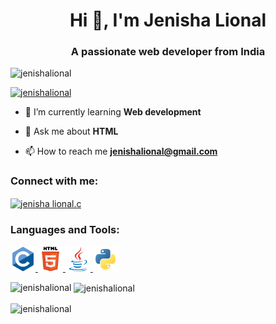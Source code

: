 <h1 align="center">Hi 👋, I'm Jenisha Lional</h1>
<h3 align="center">A passionate web developer from India</h3>

<p align="left"> <img src="https://komarev.com/ghpvc/?username=jenishalional&label=Profile%20views&color=0e75b6&style=flat" alt="jenishalional" /> </p>

<p align="left"> <a href="https://github.com/ryo-ma/github-profile-trophy"><img src="https://github-profile-trophy.vercel.app/?username=jenishalional" alt="jenishalional" /></a> </p>

- 🌱 I’m currently learning **Web development**

- 💬 Ask me about **HTML**

- 📫 How to reach me **jenishalional@gmail.com**

<h3 align="left">Connect with me:</h3>
<p align="left">
<a href="https://linkedin.com/in/jenisha lional.c" target="blank"><img align="center" src="https://raw.githubusercontent.com/rahuldkjain/github-profile-readme-generator/master/src/images/icons/Social/linked-in-alt.svg" alt="jenisha lional.c" height="30" width="40" /></a>
</p>

<h3 align="left">Languages and Tools:</h3>
<p align="left"> <a href="https://www.cprogramming.com/" target="_blank" rel="noreferrer"> <img src="https://raw.githubusercontent.com/devicons/devicon/master/icons/c/c-original.svg" alt="c" width="40" height="40"/> </a> <a href="https://www.w3.org/html/" target="_blank" rel="noreferrer"> <img src="https://raw.githubusercontent.com/devicons/devicon/master/icons/html5/html5-original-wordmark.svg" alt="html5" width="40" height="40"/> </a> <a href="https://www.java.com" target="_blank" rel="noreferrer"> <img src="https://raw.githubusercontent.com/devicons/devicon/master/icons/java/java-original.svg" alt="java" width="40" height="40"/> </a> <a href="https://www.python.org" target="_blank" rel="noreferrer"> <img src="https://raw.githubusercontent.com/devicons/devicon/master/icons/python/python-original.svg" alt="python" width="40" height="40"/> </a> </p>

<p><img align="left" src="https://github-readme-stats.vercel.app/api/top-langs?username=jenishalional&show_icons=true&locale=en&layout=compact" alt="jenishalional" /></p>

<p>&nbsp;<img align="center" src="https://github-readme-stats.vercel.app/api?username=jenishalional&show_icons=true&locale=en" alt="jenishalional" /></p>

<p><img align="center" src="https://github-readme-streak-stats.herokuapp.com/?user=jenishalional&" alt="jenishalional" /></p>
